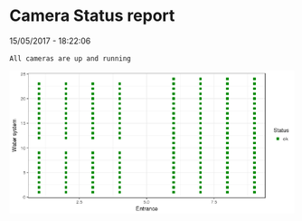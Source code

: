Camera Status report
================
15/05/2017 - 18:22:06

    All cameras are up and running

![](camreport_files/figure-markdown_github/unnamed-chunk-2-1.png)
